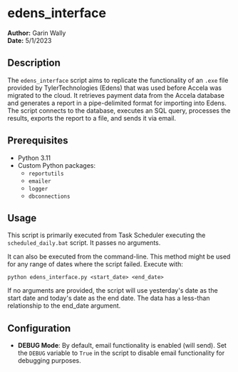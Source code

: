 # edens_interface

**Author:** Garin Wally  
**Date:** 5/1/2023

## Description

The `edens_interface` script aims to replicate the functionality of
an `.exe` file provided by TylerTechnologies (Edens) that was used before Accela was migrated to the cloud. It retrieves payment data from the Accela database and generates a report in a pipe-delimited format for importing into Edens. The script connects to the database, executes an SQL query, processes the results, exports the report to a file, and sends it via email.


## Prerequisites

- Python 3.11
- Custom Python packages:
  * `reportutils`
  * `emailer`
  * `logger`
  * `dbconnections`



## Usage

This script is primarily executed from Task Scheduler executing the `scheduled_daily.bat` script. It passes no arguments.

It can also be executed from the command-line. This method might be used for any range of dates where the script failed. Execute with:

`python edens_interface.py <start_date> <end_date>`

If no arguments are provided, the script will use yesterday's date as
the start date and today's date as the end date. The data has a less-than relationship to the end_date argument.


## Configuration

- **DEBUG Mode**: By default, email functionality is enabled (will send). Set the `DEBUG`
variable to `True` in the script to disable email functionality for debugging purposes.
